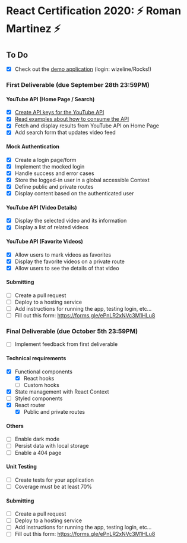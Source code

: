 # React Certification 2020: ⚡️ Roman Martinez ⚡️

## To Do

- [x] Check out the [demo application](https://react-certification-2020.netlify.app/) (login: wizeline/Rocks!)

### First Deliverable (due September 28th 23:59PM)

#### YouTube API (Home Page / Search)

- [x] [Create API keys for the YouTube API](https://developers.google.com/youtube/v3/getting-started)
- [x] [Read examples about how to consume the API](https://github.com/google/google-api-javascript-client/blob/master/docs/start.md)
- [x] Fetch and display results from YouTube API on Home Page
- [x] Add search form that updates video feed

#### Mock Authentication

- [x] Create a login page/form
- [x] Implement the mocked login
- [x] Handle success and error cases
- [x] Store the logged-in user in a global accessible Context
- [x] Define public and private routes
- [x] Display content based on the authenticated user

#### YouTube API (Video Details)

- [x] Display the selected video and its information
- [x] Display a list of related videos

#### YouTube API (Favorite Videos)

- [x] Allow users to mark videos as favorites
- [x] Display the favorite videos on a private route
- [x] Allow users to see the details of that video

#### Submitting

- [ ] Create a pull request
- [ ] Deploy to a hosting service
- [ ] Add instructions for running the app, testing login, etc…
- [ ] Fill out this form: https://forms.gle/ePnLR2xNVc3M1HLu8

### Final Deliverable (due October 5th 23:59PM)

- [ ] Implement feedback from first deliverable

#### Technical requirements

- [x] Functional components
  - [x] React hooks
  - [ ] Custom hooks
- [x] State management with React Context
- [ ] Styled components
- [x] React router
  - [x] Public and private routes

#### Others

- [ ] Enable dark mode
- [ ] Persist data with local storage
- [ ] Enable a 404 page

#### Unit Testing

- [ ] Create tests for your application
- [ ] Coverage must be at least 70%

#### Submitting

- [ ] Create a pull request
- [ ] Deploy to a hosting service
- [ ] Add instructions for running the app, testing login, etc…
- [ ] Fill out this form: https://forms.gle/ePnLR2xNVc3M1HLu8
